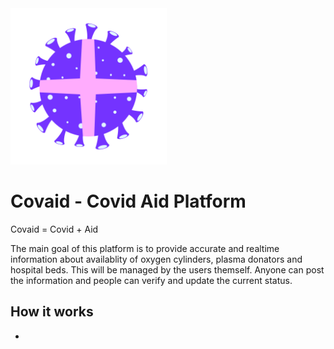 <img src="/assets/logo.png" alt="Covaid Logo" width="250" height="250" style="border-radius: 20;">

# Covaid - Covid Aid Platform
Covaid = Covid + Aid

The main goal of this platform is to provide accurate and realtime information about availablity of oxygen cylinders, plasma donators and hospital beds.
This will be managed by the users themself. Anyone can post the information and people can verify and update the current status. 

## How it works
- 